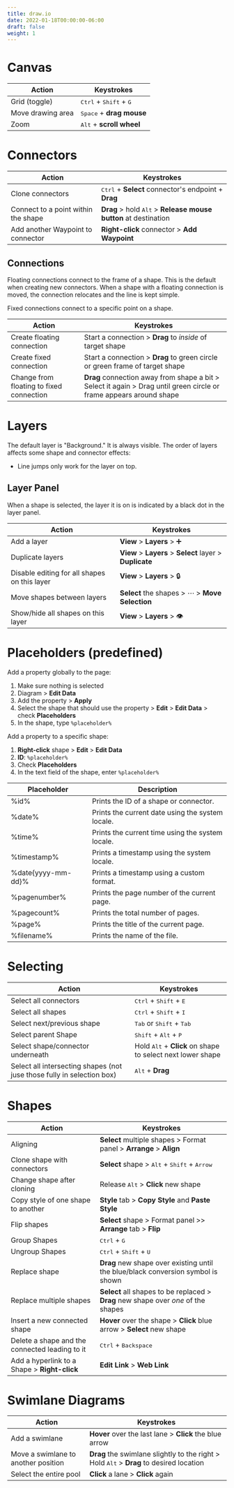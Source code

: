 ```yaml
---
title: draw.io
date: 2022-01-18T00:00:00-06:00
draft: false
weight: 1
---
```


# Canvas
| Action            | Keystrokes                                        |
| ----------------- | ------------------------------------------------- |
| Grid (toggle)     | <kbd>Ctrl</kbd> + <kbd>Shift</kbd> + <kbd>G</kbd> |
| Move drawing area | <kbd>Space</kbd> + **drag mouse**                 |
| Zoom              | <kbd>Alt</kbd> + **scroll wheel**                 |

# Connectors
| Action                              | Keystrokes                                                               |
| ----------------------------------- | ------------------------------------------------------------------------ |
| Clone connectors                    | <kbd>Ctrl</kbd> + **Select** connector's endpoint + **Drag**             |
| Connect to a point within the shape | **Drag** > hold <kbd>Alt</kbd> > **Release mouse button** at destination |
| Add another Waypoint to connector   | **Right-click** connector > **Add Waypoint**                             |

## Connections
Floating connections connect to the frame of a shape.  This is the default when creating new connectors. 
When a shape with a floating connection is moved, the connection relocates and the line is kept simple.

Fixed connections connect to a specific point on a shape.

| Action                                   | Keystrokes                                                                                                                 |
| ---------------------------------------- | -------------------------------------------------------------------------------------------------------------------------- |
| Create floating connection               | Start a connection > **Drag** to *inside* of target shape                                                                  |
| Create fixed connection                  | Start a connection > **Drag** to <g>green</g> circle or <g>green</g> frame of target shape                                 |
| Change from floating to fixed connection | **Drag** connection away from shape a bit > Select it again > Drag until <g>green</g> circle or frame appears around shape |

# Layers
The default layer is "Background."  It is always visible. The order of layers affects some shape and connector effects:
* Line jumps only work for the layer on top.

## Layer Panel
When a shape is selected, the layer it is on is indicated by a black dot in the layer panel.

| Action                                       | Keystrokes                                               |
| -------------------------------------------- | -------------------------------------------------------- |
| Add a layer                                  | **View** > **Layers** > ➕                                |
| Duplicate layers                             | **View** > **Layers** > **Select** layer > **Duplicate** |
| Disable editing for all shapes on this layer | **View** > **Layers** > 🔒                                |
| Move shapes between layers                   | **Select** the shapes > ⋯ > **Move Selection**           |
| Show/hide all shapes on this layer           | **View** > **Layers** > 👁                                |

# Placeholders (predefined)
Add a property globally to the page:
1. Make sure nothing is selected
2. Diagram > **Edit Data**
3. Add the property > **Apply**
4. Select the shape that should use the property > **Edit** > **Edit Data** > check **Placeholders**
5. In the shape, type `%placeholder%`

Add a property to a specific shape:
1. **Right-click** shape > **Edit** > **Edit Data**
2. **ID**: `%placeholder%`
3. Check **Placeholders**
4. In the text field of the shape, enter `%placeholder%`

| Placeholder        | Description                                      |
| ------------------ | ------------------------------------------------ |
| %id%               | Prints the ID of a shape or connector.           |
| %date%             | Prints the current date using the system locale. |
| %time%             | Prints the current time using the system locale. |
| %timestamp%        | Prints a timestamp using the system locale.      |
| %date{yyyy-mm-dd}% | Prints a timestamp using a custom format.        |
| %pagenumber%       | Prints the page number of the current page.      |
| %pagecount%        | Prints the total number of pages.                |
| %page%             | Prints the title of the current page.            |
| %filename%         | Prints the name of the file.                     |

# Selecting
| Action                                                                 | Keystrokes                                                          |
| ---------------------------------------------------------------------- | ------------------------------------------------------------------- |
| Select all connectors                                                  | <kbd>Ctrl</kbd> + <kbd>Shift</kbd> + <kbd>E</kbd>                   |
| Select all shapes                                                      | <kbd>Ctrl</kbd> + <kbd>Shift</kbd> + <kbd>I</kbd>                   |
| Select next/previous shape                                             | <kbd>Tab</kbd> or <kbd>Shift</kbd> + <kbd>Tab</kbd>                 |
| Select parent Shape                                                    | <kbd>Shift</kbd> + <kbd>Alt</kbd> + <kbd>P</kbd>                    |
| Select shape/connector underneath                                      | Hold <kbd>Alt</kbd> + **Click** on shape to select next lower shape |
| Select all intersecting shapes (not juse those fully in selection box) | <kbd>Alt</kbd> + **Drag**                                           |

# Shapes
| Action                                         | Keystrokes                                                                         |
| ---------------------------------------------- | ---------------------------------------------------------------------------------- |
| Aligning                                       | **Select** multiple shapes > Format panel > **Arrange** > **Align**                |
| Clone shape with connectors                    | **Select** shape > <kbd>Alt</kbd> + <kbd>Shift</kbd> + <kbd>Arrow</kbd>            |
| Change shape after cloning                     | Release <kbd>Alt</kbd> > **Click** new shape                                       |
| Copy style of one shape to another             | **Style** tab > **Copy Style** and **Paste Style**                                 |
| Flip shapes                                    | **Select** shape > Format panel >> **Arrange** tab > **Flip**                      |
| Group Shapes                                   | <kbd>Ctrl</kbd> + <kbd>G</kbd>                                                     |
| Ungroup Shapes                                 | <kbd>Ctrl</kbd> + <kbd>Shift</kbd> + <kbd>U</kbd>                                  |
| Replace shape                                  | **Drag** new shape over existing until the blue/black conversion symbol is shown   |
| Replace multiple shapes                        | **Select** all shapes to be replaced > **Drag** new shape over *one* of the shapes |
| Insert a new connected shape                   | **Hover** over the shape > **Click** blue arrow > **Select** new shape             |
| Delete a shape and the connected leading to it | <kbd>Ctrl</kbd> + <kbd>Backspace</kbd>                                             |
| Add a hyperlink to a Shape > **Right-click**   | **Edit Link** > **Web Link**                                                       |

# Swimlane Diagrams
| Action                              | Keystrokes                                                                                       |
| ----------------------------------- | ------------------------------------------------------------------------------------------------ |
| Add a swimlane                      | **Hover** over the last lane > **Click** the blue arrow                                          |
| Move a swimlane to another position | **Drag** the swimlane slightly to the right > Hold <kbd>Alt</kbd> > **Drag** to desired location |
| Select the entire pool              | **Click** a lane > **Click** again                                                               |
